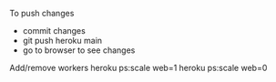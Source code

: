 To push changes
- commit changes
- git push heroku main
- go to browser to see changes

Add/remove workers
heroku ps:scale web=1
heroku ps:scale web=0
